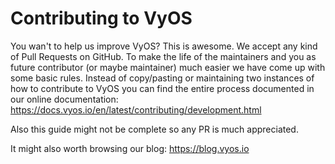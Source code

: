# Contributing to VyOS

You wan't to help us improve VyOS? This is awesome. We accept any kind of Pull
Requests on GitHub. To make the life of the maintainers and you as future
contributor (or maybe maintainer) much easier we have come up with some basic
rules. Instead of copy/pasting or maintaining two instances of how to contribute
to VyOS you can find the entire process documented in our online documentation:
https://docs.vyos.io/en/latest/contributing/development.html

Also this guide might not be complete so any PR is much appreciated.

It might also worth browsing our blog: https://blog.vyos.io
